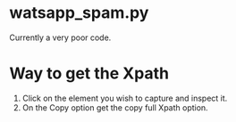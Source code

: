 watsapp_spam.py
==========

Currently a very poor code.


Way to get the Xpath
===================

1. Click on the element you wish to capture and inspect it.
2. On the Copy option get the copy full Xpath option.


